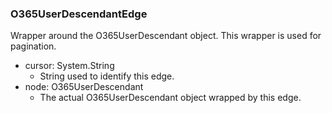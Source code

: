 ### O365UserDescendantEdge
Wrapper around the O365UserDescendant object. This wrapper is used for pagination.

- cursor: System.String
  - String used to identify this edge.
- node: O365UserDescendant
  - The actual O365UserDescendant object wrapped by this edge.
